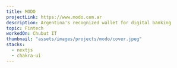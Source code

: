 ```yaml
---
title: MODO
projectLink: https://www.modo.com.ar
description: Argentina's recognized wallet for digital banking
topic: Fintech
workedOn: Chubut IT
thumbnail: "assets/images/projects/modo/cover.jpeg"
stacks:
  - nextjs
  - chakra-ui
---
```

